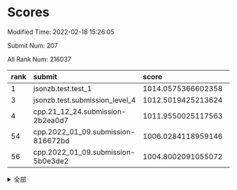 # Scores

Modified Time: 2022-02-18 15:26:05

Submit Num: 207

All Rank Num: 216037

| rank |               submit               |       score        |       sigma        | pk_num |
| :--- | :--------------------------------- | :----------------- | :----------------- | :----- |
| 1    | jsonzb.test.test_1                 | 1014.0575366602358 | 0.8033803218139096 | 4172   |
| 3    | jsonzb.test.submission_level_4     | 1012.5019425213624 | 0.8177909266993789 | 4177   |
| 4    | cpp.21_12_24.submission-2b2ea0d7   | 1011.9550025117563 | 0.7884072812726632 | 4174   |
| 54   | cpp.2022_01_09.submission-816672bd | 1006.0284118959146 | 0.7227181454419822 | 4171   |
| 56   | cpp.2022_01_09.submission-5b0e3de2 | 1004.8002091055072 | 0.7209078458820283 | 4173   |


<details>
<summary>全部</summary>

| rank |                 submit                 |       score        |       sigma        | pk_num |
| :--- | :------------------------------------- | :----------------- | :----------------- | :----- |
| 1    | jsonzb.test.test_1                     | 1014.0575366602358 | 0.8033803218139096 | 4172   |
| 2    | gobigger.level_3.submission_level_3_6  | 1012.5408519267655 | 0.7848817278621203 | 4172   |
| 3    | jsonzb.test.submission_level_4         | 1012.5019425213624 | 0.8177909266993789 | 4177   |
| 4    | cpp.21_12_24.submission-2b2ea0d7       | 1011.9550025117563 | 0.7884072812726632 | 4174   |
| 5    | gobigger.level_3.submission_level_3_24 | 1011.8151814272479 | 0.7640674811952043 | 4170   |
| 6    | gobigger.level_3.submission_level_3_30 | 1011.6163983107085 | 0.7645207459508971 | 4174   |
| 7    | gobigger.level_3.submission_level_3_13 | 1011.3357247807777 | 0.7925941668366555 | 4172   |
| 8    | gobigger.level_3.submission_level_3_49 | 1011.2875138161558 | 0.7517247474543345 | 4175   |
| 9    | gobigger.level_3.submission_level_3_32 | 1011.243275905615  | 0.7660623467283253 | 4175   |
| 10   | gobigger.level_3.submission_level_3_2  | 1011.2159960131005 | 0.7715579542068242 | 4175   |
| 11   | gobigger.level_3.submission_level_3_4  | 1011.0098214932549 | 0.779366540675189  | 4175   |
| 12   | gobigger.level_3.submission_level_3_27 | 1010.9791551987756 | 0.7691129327285199 | 4171   |
| 13   | gobigger.level_3.submission_level_3_15 | 1010.9356230507448 | 0.7812018246643129 | 4171   |
| 14   | gobigger.level_3.submission_level_3_29 | 1010.9294395629663 | 0.7548467456699072 | 4181   |
| 15   | gobigger.level_3.submission_level_3_48 | 1010.914921687723  | 0.7955721950916267 | 4172   |
| 16   | gobigger.level_3.submission_level_3_38 | 1010.8955025413898 | 0.7825698329326001 | 4178   |
| 17   | gobigger.level_3.submission_level_3_10 | 1010.8419522844255 | 0.7769614951932722 | 4177   |
| 18   | gobigger.level_3.submission_level_3_25 | 1010.7364045959547 | 0.7574023959426424 | 4174   |
| 19   | gobigger.level_3.submission_level_3_41 | 1010.6193392641053 | 0.7750425293881303 | 4180   |
| 20   | gobigger.level_3.submission_level_3_42 | 1010.6023612738818 | 0.7617998280255647 | 4176   |
| 21   | gobigger.level_3.submission_level_3_20 | 1010.600274654052  | 0.7673573508561028 | 4173   |
| 22   | gobigger.level_3.submission_level_3_23 | 1010.5825257603381 | 0.7666917597323104 | 4171   |
| 23   | gobigger.level_3.submission_level_3_11 | 1010.5076480627891 | 0.7690547945258659 | 4175   |
| 24   | gobigger.level_3.submission_level_3_14 | 1010.4271025622218 | 0.7465665403602894 | 4175   |
| 25   | gobigger.level_3.submission_level_3_8  | 1010.4192897549177 | 0.7612578623423586 | 4176   |
| 26   | gobigger.level_3.submission_level_3_34 | 1010.3798971648006 | 0.7778331780171274 | 4174   |
| 27   | gobigger.level_3.submission_level_3_16 | 1010.3661265773044 | 0.7435790555693682 | 4178   |
| 28   | gobigger.level_3.submission_level_3_0  | 1010.3583217461115 | 0.7776757039975396 | 4182   |
| 29   | gobigger.level_3.submission_level_3_40 | 1010.3446308120593 | 0.7798622929367529 | 4176   |
| 30   | gobigger.level_3.submission_level_3_37 | 1010.3314885742776 | 0.7513644245817007 | 4174   |
| 31   | gobigger.level_3.submission_level_3_33 | 1010.2774803782828 | 0.7566044314073381 | 4168   |
| 32   | gobigger.level_3.submission_level_3_28 | 1010.2413632155534 | 0.7750097114308679 | 4173   |
| 33   | gobigger.level_3.submission_level_3_39 | 1010.237303057937  | 0.7723673037276485 | 4174   |
| 34   | gobigger.level_3.submission_level_3_7  | 1010.1915681574463 | 0.7676085988484127 | 4174   |
| 35   | gobigger.level_3.submission_level_3_31 | 1010.1368025457397 | 0.7802478689945852 | 4176   |
| 36   | gobigger.level_3.submission_level_3_47 | 1010.0596842146451 | 0.7567256413331049 | 4173   |
| 37   | gobigger.level_3.submission_level_3_21 | 1010.0050883530664 | 0.7647226730140063 | 4172   |
| 38   | gobigger.level_3.submission_level_3_22 | 1009.8585121333475 | 0.7417136414771726 | 4173   |
| 39   | gobigger.level_3.submission_level_3_1  | 1009.8484838140729 | 0.7619541389810365 | 4174   |
| 40   | gobigger.level_3.submission_level_3_36 | 1009.7752626728949 | 0.7572498004683967 | 4176   |
| 41   | gobigger.level_3.submission_level_3_19 | 1009.7385594035187 | 0.7526740362327373 | 4173   |
| 42   | gobigger.level_3.submission_level_3_43 | 1009.5918945128    | 0.7462442271207408 | 4171   |
| 43   | gobigger.level_3.submission_level_3_3  | 1009.3607552951395 | 0.7551231316351924 | 4176   |
| 44   | gobigger.level_3.submission_level_3_44 | 1009.354057826575  | 0.7593241850756706 | 4181   |
| 45   | gobigger.level_3.submission_level_3_12 | 1009.301759241492  | 0.7439644344482513 | 4173   |
| 46   | gobigger.level_3.submission_level_3_17 | 1009.2808717400699 | 0.7398944522742844 | 4173   |
| 47   | gobigger.level_3.submission_level_3_35 | 1009.1879842857833 | 0.7409116832302143 | 4174   |
| 48   | gobigger.level_3.submission_level_3_9  | 1008.7554421331605 | 0.7514614998859064 | 4177   |
| 49   | gobigger.level_3.submission_level_3_5  | 1008.7434324840622 | 0.7469848340012274 | 4177   |
| 50   | gobigger.level_3.submission_level_3_45 | 1008.3181212052342 | 0.7524151623414652 | 4176   |
| 51   | gobigger.level_3.submission_level_3_46 | 1008.2991693206277 | 0.747980308741341  | 4172   |
| 52   | gobigger.level_3.submission_level_3_26 | 1008.0033354344779 | 0.7562870070056862 | 4174   |
| 53   | gobigger.level_3.submission_level_3_18 | 1007.8260134608637 | 0.7386667186841773 | 4173   |
| 54   | cpp.2022_01_09.submission-816672bd     | 1006.0284118959146 | 0.7227181454419822 | 4171   |
| 55   | gobigger.level_1.submission_level_1_29 | 1004.9014046474783 | 0.7246723841298117 | 4173   |
| 56   | cpp.2022_01_09.submission-5b0e3de2     | 1004.8002091055072 | 0.7209078458820283 | 4173   |
| 57   | gobigger.level_1.submission_level_1_27 | 1004.6546735265161 | 0.7183210776530676 | 4174   |
| 58   | gobigger.level_1.submission_level_1_49 | 1004.5864765345898 | 0.7275114057170977 | 4179   |
| 59   | gobigger.level_1.submission_level_1_33 | 1004.5457815808287 | 0.7384741901531567 | 4167   |
| 60   | gobigger.level_1.submission_level_1_28 | 1004.5196986666605 | 0.7200846886102861 | 4179   |
| 61   | gobigger.level_1.submission_level_1_32 | 1004.4864835165175 | 0.7165148136037285 | 4178   |
| 62   | gobigger.level_1.submission_level_1_40 | 1004.4232571446014 | 0.732681639594223  | 4177   |
| 63   | gobigger.level_1.submission_level_1_11 | 1004.3598358757012 | 0.7228798845251952 | 4169   |
| 64   | gobigger.level_1.submission_level_1_13 | 1004.0691492459758 | 0.7314636094371261 | 4178   |
| 65   | gobigger.level_1.submission_level_1_43 | 1003.9725730502635 | 0.7184499279125922 | 4179   |
| 66   | gobigger.level_1.submission_level_1_45 | 1003.9415000476911 | 0.7193291937698212 | 4179   |
| 67   | gobigger.level_1.submission_level_1_20 | 1003.8980679336154 | 0.7156861772780123 | 4179   |
| 68   | gobigger.level_1.submission_level_1_5  | 1003.8690160049499 | 0.7158879917132729 | 4172   |
| 69   | gobigger.level_1.submission_level_1_12 | 1003.8535061362442 | 0.7276792585588582 | 4179   |
| 70   | gobigger.level_1.submission_level_1_35 | 1003.8088484124949 | 0.7167854821278838 | 4176   |
| 71   | gobigger.level_1.submission_level_1_10 | 1003.7357243648087 | 0.7298832593208272 | 4175   |
| 72   | gobigger.level_1.submission_level_1_21 | 1003.6475982580336 | 0.7148904684921084 | 4167   |
| 73   | gobigger.level_1.submission_level_1_26 | 1003.5637111719326 | 0.7143802277856471 | 4173   |
| 74   | gobigger.level_1.submission_level_1_18 | 1003.5260830298398 | 0.721538660070753  | 4176   |
| 75   | gobigger.level_1.submission_level_1_31 | 1003.4915912185991 | 0.7172957407515826 | 4175   |
| 76   | gobigger.level_1.submission_level_1_6  | 1003.484734453564  | 0.7075743692041644 | 4175   |
| 77   | gobigger.level_1.submission_level_1_1  | 1003.477329022538  | 0.7328249173614543 | 4172   |
| 78   | gobigger.level_1.submission_level_1_36 | 1003.4459989856224 | 0.7104792908799724 | 4173   |
| 79   | gobigger.level_1.submission_level_1_3  | 1003.4346610311292 | 0.7163374793229775 | 4172   |
| 80   | gobigger.level_1.submission_level_1_22 | 1003.3905822712867 | 0.7212090469670851 | 4177   |
| 81   | gobigger.level_1.submission_level_1_8  | 1003.3180099982106 | 0.7203820367446477 | 4175   |
| 82   | gobigger.level_1.submission_level_1_15 | 1003.2913830135467 | 0.7069903998814406 | 4175   |
| 83   | gobigger.level_1.submission_level_1_46 | 1003.287371393619  | 0.7241006759918381 | 4176   |
| 84   | gobigger.level_1.submission_level_1_16 | 1003.2288750865748 | 0.7193994483061468 | 4178   |
| 85   | gobigger.level_1.submission_level_1_37 | 1003.1950601337201 | 0.7104691113358527 | 4175   |
| 86   | gobigger.level_1.submission_level_1_2  | 1003.1097417650451 | 0.7193422761875744 | 4172   |
| 87   | gobigger.level_1.submission_level_1_30 | 1003.0409917946681 | 0.7314246575003887 | 4176   |
| 88   | gobigger.level_1.submission_level_1_44 | 1002.9337218278588 | 0.7130351810897385 | 4178   |
| 89   | gobigger.level_1.submission_level_1_23 | 1002.8893885345518 | 0.7201366192928744 | 4176   |
| 90   | gobigger.level_1.submission_level_1_25 | 1002.8484737749926 | 0.7092859246971462 | 4176   |
| 91   | gobigger.level_1.submission_level_1_14 | 1002.8445983765479 | 0.7221160300064515 | 4176   |
| 92   | gobigger.level_1.submission_level_1_39 | 1002.8274688554369 | 0.7264394814022817 | 4173   |
| 93   | gobigger.level_1.submission_level_1_4  | 1002.8077357172045 | 0.7150296391143159 | 4178   |
| 94   | gobigger.level_1.submission_level_1_7  | 1002.797556935057  | 0.7207382065740573 | 4177   |
| 95   | gobigger.level_1.submission_level_1_47 | 1002.7776626468449 | 0.7194321740541001 | 4175   |
| 96   | gobigger.level_1.submission_level_1_9  | 1002.7494149283698 | 0.7137368596306863 | 4174   |
| 97   | gobigger.level_1.submission_level_1_34 | 1002.6939478539246 | 0.7146091052060047 | 4176   |
| 98   | gobigger.level_1.submission_level_1_0  | 1002.6862240865406 | 0.7238792850365935 | 4171   |
| 99   | gobigger.level_1.submission_level_1_24 | 1002.6566798365591 | 0.7168817042314317 | 4171   |
| 100  | gobigger.level_1.submission_level_1_48 | 1002.4292994843362 | 0.7163642277613482 | 4174   |
| 101  | gobigger.level_1.submission_level_1_41 | 1002.3450806060725 | 0.7190286687997288 | 4176   |
| 102  | gobigger.level_1.submission_level_1_42 | 1002.0260162670169 | 0.7157658420365258 | 4176   |
| 103  | gobigger.level_1.submission_level_1_17 | 1001.9424971217754 | 0.7149657120464642 | 4175   |
| 104  | gobigger.level_1.submission_level_1_19 | 1001.8772679163991 | 0.7076584284878047 | 4178   |
| 105  | gobigger.level_1.submission_level_1_38 | 1001.4623669083064 | 0.7036075169904091 | 4168   |
| 106  | gobigger.random.submission_random_2    | 997.0299251239014  | 0.7014333544579138 | 4174   |
| 107  | gobigger.random.submission_random_20   | 996.9287768203232  | 0.7039998406625861 | 4175   |
| 108  | gobigger.random.submission_random_4    | 996.8907102883178  | 0.708233168653346  | 4176   |
| 109  | gobigger.random.submission_random_9    | 996.8709597111631  | 0.7137594708054273 | 4172   |
| 110  | gobigger.random.submission_random_29   | 996.7152930272565  | 0.7146620008468326 | 4173   |
| 111  | gobigger.random.submission_random_22   | 996.6898504179399  | 0.7099269278069886 | 4173   |
| 112  | gobigger.random.submission_random_1    | 996.5259138547362  | 0.7186365584878865 | 4175   |
| 113  | gobigger.random.submission_random_14   | 996.5079867562391  | 0.7091213130263299 | 4178   |
| 114  | gobigger.random.submission_random_12   | 996.4780274748888  | 0.7112074975170364 | 4169   |
| 115  | gobigger.random.submission_random_26   | 996.4307266972035  | 0.7133314601613192 | 4170   |
| 116  | gobigger.random.submission_random_37   | 996.3282706666746  | 0.7251768488001811 | 4173   |
| 117  | gobigger.random.submission_random_40   | 996.288171070102   | 0.7076885368860987 | 4172   |
| 118  | gobigger.random.submission_random_8    | 996.1817594904879  | 0.7190911949869523 | 4178   |
| 119  | gobigger.random.submission_random_48   | 996.0771336315538  | 0.7144796137025184 | 4173   |
| 120  | gobigger.random.submission_random_16   | 996.0152396926394  | 0.7223472919097971 | 4180   |
| 121  | gobigger.random.submission_random_24   | 996.0039486655771  | 0.7050935301641088 | 4178   |
| 122  | gobigger.random.submission_random_21   | 995.9590440943557  | 0.7085217240620704 | 4171   |
| 123  | gobigger.random.submission_random_46   | 995.885697511126   | 0.725416516029087  | 4178   |
| 124  | gobigger.random.submission_random_43   | 995.8165350007014  | 0.7102878051089946 | 4172   |
| 125  | gobigger.random.submission_random_35   | 995.7875650228265  | 0.6968006567532373 | 4174   |
| 126  | gobigger.random.submission_random_28   | 995.7865486621627  | 0.7017724612470131 | 4175   |
| 127  | gobigger.random.submission_random_42   | 995.7711171537698  | 0.7210548001774433 | 4169   |
| 128  | gobigger.random.submission_random_33   | 995.7171030832052  | 0.731661622699125  | 4174   |
| 129  | gobigger.random.submission_random_41   | 995.7100515266181  | 0.7177995475439327 | 4176   |
| 130  | gobigger.random.submission_random_23   | 995.7089382008802  | 0.7042457420166701 | 4172   |
| 131  | gobigger.random.submission_random_32   | 995.6981438010259  | 0.71074366426808   | 4179   |
| 132  | gobigger.random.submission_random_10   | 995.6835455343127  | 0.7128072176977258 | 4178   |
| 133  | gobigger.random.submission_random_19   | 995.6815844536496  | 0.716569408421663  | 4176   |
| 134  | gobigger.random.submission_random_45   | 995.625049540714   | 0.7178813220291134 | 4173   |
| 135  | gobigger.random.submission_random_0    | 995.6199864118089  | 0.7178160971358312 | 4178   |
| 136  | gobigger.random.submission_random_3    | 995.609485805986   | 0.7212088862743274 | 4177   |
| 137  | gobigger.random.submission_random_15   | 995.6049635197822  | 0.7224695785669073 | 4174   |
| 138  | gobigger.random.submission_random_7    | 995.6012100551509  | 0.7076097384684563 | 4183   |
| 139  | gobigger.random.submission_random_47   | 995.5965975064905  | 0.7029216399973338 | 4177   |
| 140  | gobigger.random.submission_random_34   | 995.5752730900253  | 0.7253141918986538 | 4171   |
| 141  | gobigger.random.submission_random_31   | 995.4780285330997  | 0.7090097547361794 | 4173   |
| 142  | gobigger.random.submission_random_6    | 995.4745932669323  | 0.7322128568651511 | 4172   |
| 143  | gobigger.random.submission_random_44   | 995.4660019668338  | 0.7079840760551219 | 4174   |
| 144  | gobigger.random.submission_random_17   | 995.4327360655465  | 0.7115635335019179 | 4176   |
| 145  | gobigger.random.submission_random_18   | 995.3544902145995  | 0.7104064169787195 | 4177   |
| 146  | gobigger.random.submission_random_27   | 995.3434785531979  | 0.7144439187740932 | 4176   |
| 147  | gobigger.random.submission_random_25   | 995.3208731753463  | 0.7257520191583042 | 4174   |
| 148  | gobigger.random.submission_random_5    | 995.2378145752045  | 0.7207990568092392 | 4176   |
| 149  | gobigger.random.submission_random_36   | 995.1717323009847  | 0.7037891078906188 | 4175   |
| 150  | gobigger.random.submission_random_38   | 995.1683824170144  | 0.72172002127164   | 4173   |
| 151  | gobigger.random.submission_random_30   | 995.1189442430314  | 0.7221965743462438 | 4173   |
| 152  | gobigger.random.submission_random_13   | 995.0874674418719  | 0.7107655916785708 | 4176   |
| 153  | gobigger.random.submission_random_49   | 994.9540186405496  | 0.7136460021324379 | 4178   |
| 154  | gobigger.random.submission_random_39   | 994.9369492911161  | 0.7129017393721993 | 4174   |
| 155  | gobigger.random.submission_random_11   | 994.0788505851118  | 0.7229564290333361 | 4173   |
| 156  | gobigger.level_2.submission_level_2_13 | 994.0203073633878  | 0.727141884956482  | 4173   |
| 157  | gobigger.level_2.submission_level_2_25 | 993.2976401084658  | 0.7324921243011283 | 4174   |
| 158  | gobigger.level_2.submission_level_2_40 | 993.2914264159939  | 0.7539606044857065 | 4174   |
| 159  | gobigger.level_2.submission_level_2_29 | 993.1972896256793  | 0.7442401752347862 | 4172   |
| 160  | gobigger.level_2.submission_level_2_18 | 993.0192701113103  | 0.742736457151181  | 4173   |
| 161  | gobigger.level_2.submission_level_2_12 | 992.8907513290342  | 0.7255869876510512 | 4171   |
| 162  | gobigger.level_2.submission_level_2_47 | 992.8861296399992  | 0.7262216627701887 | 4171   |
| 163  | gobigger.level_2.submission_level_2_19 | 992.7978164689937  | 0.7427693354263061 | 4177   |
| 164  | gobigger.level_2.submission_level_2_30 | 992.7254633252173  | 0.7520982983649945 | 4177   |
| 165  | gobigger.level_2.submission_level_2_3  | 992.6701151970711  | 0.7355932871043905 | 4173   |
| 166  | gobigger.level_2.submission_level_2_48 | 992.6507294009522  | 0.7381878072053789 | 4175   |
| 167  | gobigger.level_2.submission_level_2_37 | 992.4590920600458  | 0.7449912593518819 | 4175   |
| 168  | gobigger.level_2.submission_level_2_42 | 992.4392958333779  | 0.7310419454723781 | 4180   |
| 169  | gobigger.level_2.submission_level_2_46 | 992.3573922505047  | 0.7541781072525819 | 4175   |
| 170  | gobigger.level_2.submission_level_2_0  | 992.3316175124936  | 0.7480524410144194 | 4172   |
| 171  | gobigger.level_2.submission_level_2_26 | 992.3301138658043  | 0.7317988443717226 | 4173   |
| 172  | gobigger.level_2.submission_level_2_4  | 992.3085114359842  | 0.7660017864875571 | 4176   |
| 173  | gobigger.level_2.submission_level_2_43 | 992.2904126784969  | 0.7560129523590993 | 4171   |
| 174  | gobigger.level_2.submission_level_2_31 | 992.2792132716688  | 0.7556458177136474 | 4174   |
| 175  | gobigger.level_2.submission_level_2_35 | 992.2790707156136  | 0.751397796162834  | 4174   |
| 176  | gobigger.level_2.submission_level_2_15 | 992.2262990210342  | 0.7541331753277352 | 4175   |
| 177  | gobigger.level_2.submission_level_2_16 | 992.2193564579173  | 0.7648013953608475 | 4176   |
| 178  | gobigger.level_2.submission_level_2_21 | 992.1622702850558  | 0.7578966154573675 | 4175   |
| 179  | gobigger.level_2.submission_level_2_10 | 992.1377558549906  | 0.7507174351241762 | 4181   |
| 180  | gobigger.level_2.submission_level_2_14 | 992.0883842711849  | 0.728119503599876  | 4171   |
| 181  | gobigger.level_2.submission_level_2_2  | 992.0500344827966  | 0.7412465224487417 | 4170   |
| 182  | gobigger.level_2.submission_level_2_24 | 991.976898310825   | 0.7582728733726501 | 4173   |
| 183  | gobigger.level_2.submission_level_2_34 | 991.9003989523652  | 0.7425745311944513 | 4175   |
| 184  | gobigger.level_2.submission_level_2_7  | 991.8140968886798  | 0.7273787314454446 | 4171   |
| 185  | gobigger.level_2.submission_level_2_36 | 991.6968601862484  | 0.7464749464321688 | 4176   |
| 186  | gobigger.level_2.submission_level_2_28 | 991.6769026990705  | 0.7693113628143831 | 4174   |
| 187  | gobigger.level_2.submission_level_2_39 | 991.6737094973903  | 0.7475758840354986 | 4172   |
| 188  | gobigger.level_2.submission_level_2_27 | 991.5404540697202  | 0.7384651633668979 | 4176   |
| 189  | gobigger.level_2.submission_level_2_1  | 991.526807580086   | 0.7567809099577615 | 4176   |
| 190  | gobigger.level_2.submission_level_2_6  | 991.517381296774   | 0.7350287920032448 | 4179   |
| 191  | gobigger.level_2.submission_level_2_5  | 991.49515548946    | 0.7449732744537014 | 4177   |
| 192  | gobigger.level_2.submission_level_2_17 | 991.4918393283174  | 0.7316366402360032 | 4167   |
| 193  | gobigger.level_2.submission_level_2_9  | 991.445858932268   | 0.7490707194078563 | 4178   |
| 194  | gobigger.level_2.submission_level_2_32 | 991.4284791875659  | 0.7483890441768069 | 4175   |
| 195  | gobigger.level_2.submission_level_2_11 | 991.320645489662   | 0.7544527341385208 | 4176   |
| 196  | gobigger.level_2.submission_level_2_45 | 991.2670763881924  | 0.7552246771266706 | 4179   |
| 197  | gobigger.level_2.submission_level_2_38 | 990.9191375202287  | 0.7440963295359113 | 4175   |
| 198  | gobigger.level_2.submission_level_2_22 | 990.9026672557998  | 0.7447809931387105 | 4175   |
| 199  | gobigger.level_2.submission_level_2_23 | 990.9005900562883  | 0.7522799048843083 | 4175   |
| 200  | gobigger.level_2.submission_level_2_20 | 990.7319838390918  | 0.7605942456811166 | 4169   |
| 201  | gobigger.level_2.submission_level_2_33 | 990.5376488984639  | 0.7551104915713214 | 4175   |
| 202  | gobigger.level_2.submission_level_2_41 | 990.4377623637835  | 0.7653376224306807 | 4177   |
| 203  | gobigger.level_2.submission_level_2_49 | 990.4335214426765  | 0.7598713073207634 | 4180   |
| 204  | gobigger.level_2.submission_level_2_8  | 990.2456879870425  | 0.7746539899993327 | 4176   |
| 205  | gobigger.level_2.submission_level_2_44 | 990.012709742816   | 0.7772111655510623 | 4172   |
| 206  | gobigger.none.submission_none_1        | 978.087312546196   | 1.258233828843885  | 4179   |
| 207  | gobigger.none.submission_none_0        | 975.6132209968149  | 1.451371780917056  | 4170   |

</details>